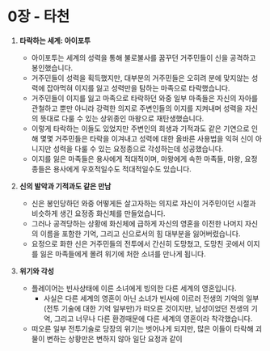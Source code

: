 # 0장 - 타천

1. **타락하는 세계: 아이포투**

   - 아이포투는 세계의 성력을 통해 불로불사를 꿈꾸던 거주민들이 신을 공격하고 봉인했습니다.
   - 거주민들이 성력을 획득했지만, 대부분의 거주민들은 오히려 분에 맞지않는 성력에 잡아먹혀 이지를 잃고 성력만을 탐하는 마족으로 타락했습니다.
   - 거주민들이 이지를 잃고 마족으로 타락하던 와중 일부 마족들은 자신의 자아를 관철하고 뿐만 아니라 강력한 의지로 주변인들의 이지를 지켜내며 성력을 자신의 뜻대로 다룰 수 있는 상위종인 마왕으로 재탄생했습니다.
   - 이렇게 타락하는 이들도 있었지만 주변인의 희생과 기적과도 같은 기연으로 인해 몇몇 거주민들은 타락을 이겨내고 성력에 대한 올바른 사용법을 익혀 신이 아니지만 성력을 다룰 수 있는 요정종으로 각성하는데 성공했습니다.
   - 이지를 잃은 마족들은 용사에게 적대적이며, 마왕에게 속한 마족들, 마왕, 요정종들은 용사에게 우호적일수도 적대적일수도 있습니다.

2. **신의 발악과 기적과도 같은 만남**

   - 신은 봉인당하던 와중 어떻게든 살고자하는 의지로 자신이 거주민이던 시절과 비슷하게 생긴 요정종 화신체를 만들었습니다.
   - 그러나 공격당하는 상황에 화신체에 급하게 자신의 영혼을 이전한 나머지 자신의 이름을 포함한 기억, 그리고 신으로서의 힘 대부분을 잃어버렸습니다.
   - 요정으로 화한 신은 거주민들의 전투에서 간신히 도망쳤고, 도망친 곳에서 이지를 잃은 마족들에게 몰려 위기에 처한 소녀를 만나게 됩니다.

3. **위기와 각성**

   - 플레이어는 빈사상태에 이른 소녀에게 빙의한 다른 세계의 영혼입니다.
     - 사실은 다른 세계의 영혼이 아닌 소녀가 빈사에 이르러 전생의 기억의 일부(전투 기술에 대한 기억 일부만)가 떠오른 것이지만, 남성이었던 전생의 기억, 그리고 너무나 다른 환경때문에 다른 세계의 영혼이라 착각했습니다.
   - 떠오른 일부 전투기술로 당장의 위기는 벗어나게 되지만, 많은 이들이 타락해 괴물이 변하는 상황만은 변하지 않아 일단 요정과 같이 
